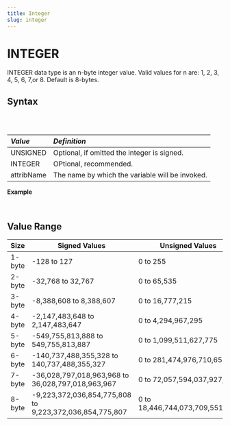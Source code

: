 ```yaml
---
title: Integer
slug: integer
---
```


# INTEGER

INTEGER data type is an n-byte integer value. Valid values for n are: 1, 2, 3, 4, 5, 6, 7,or 8. Default is 8-bytes.

## Syntax

<pre>
<EclCode
code="[UNSIGNED] INTEGER attribName">
</EclCode>
</pre>

| _Value_ | _Definition_ |
| :- | :- |
| UNSIGNED | Optional, if omitted the integer is signed. |
| INTEGER | OPtional, recommended. |
| attribName | The name by which the variable will be invoked. |

**Example**

<pre>
<EclCode
id="TypeInt_Exp"
tryMe="TypeInt_Exp"
code="//INTEGER Examples.

INTEGER Val1 := 12;
INTEGER Val2 := 12.5;

// Notice the decimal point isn't in the result
Val1 + Val2;

Val3 := 67;
Val4 := 10;

Val3 * Val4;"></EclCode>
</pre>

## Value Range

| Size   | Signed Values                                           | Unsigned Values                 |
| ------ | ------------------------------------------------------- | ------------------------------- |
| 1-byte | -128 to 127                                             | 0 to 255                        |
| 2-byte | -32,768 to 32,767                                       | 0 to 65,535                     |
| 3-byte | -8,388,608 to 8,388,607                                 | 0 to 16,777,215                 |
| 4-byte | -2,147,483,648 to 2,147,483,647                         | 0 to 4,294,967,295              |
| 5-byte | -549,755,813,888 to 549,755,813,887                     | 0 to 1,099,511,627,775          |
| 6-byte | -140,737,488,355,328 to 140,737,488,355,327             | 0 to 281,474,976,710,655        |
| 7-byte | -36,028,797,018,963,968 to 36,028,797,018,963,967       | 0 to 72,057,594,037,927,935     |
| 8-byte | -9,223,372,036,854,775,808 to 9,223,372,036,854,775,807 | 0 to 18,446,744,073,709,551,615 |
